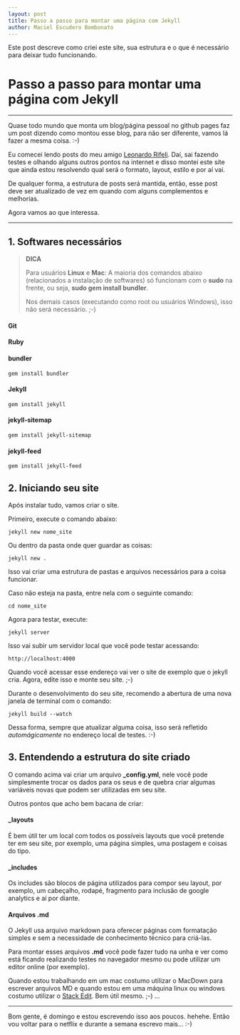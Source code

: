```yaml
---
layout: post
title: Passo a passo para montar uma página com Jekyll
author: Maciel Escudero Bombonato
---
```


Este post descreve como criei este site, sua estrutura e o que é necessário para deixar tudo funcionando.

# Passo a passo para montar uma página com Jekyll

--------

Quase todo mundo que monta um blog/página pessoal no github pages faz um post dizendo como montou esse blog, para não ser diferente, vamos lá fazer a mesma coisa. :-)

Eu comecei lendo posts do meu amigo [Leonardo Rifeli](https://leonardorifeli.com). Daí, sai fazendo testes e olhando alguns outros pontos na internet e disso montei este site que ainda estou resolvendo qual será o formato, layout, estilo e por aí vai.

De qualquer forma, a estrutura de posts será mantida, então, esse post deve ser atualizado de vez em quando com alguns complementos e melhorias.

Agora vamos ao que interessa.

--------

## **1. Softwares necessários**

> **DICA** 
> 
> Para usuários **Linux** e **Mac**: A maioria dos comandos abaixo (relacionados a instalação de softwares) só funcionam com o **sudo** na frente, ou seja, **sudo gem install bundler**. 
> 
> Nos demais casos (executando como root ou usuários Windows), isso não será necessário. ;-)


#### **Git**
#### **Ruby**
#### **bundler**

	gem install bundler

#### **Jekyll**

	gem install jekyll

#### **jekyll-sitemap**

	gem install jekyll-sitemap

#### **jekyll-feed**

	gem install jekyll-feed

## **2. Iniciando seu site**

Após instalar tudo, vamos criar o site.

Primeiro, execute o comando abaixo:

	jekyll new nome_site

Ou dentro da pasta onde quer guardar as coisas:

	jekyll new .

Isso vai criar uma estrutura de pastas e arquivos necessários para a coisa funcionar.

Caso não esteja na pasta, entre nela com o seguinte comando:

	cd nome_site

Agora para testar, execute:

	jekyll server

Isso vai subir um servidor local que você pode testar acessando:

	http://localhost:4000

Quando você acessar esse endereço vai ver o site de exemplo que o jekyll cria. Agora, edite isso e monte seu site. ;-)

Durante o desenvolvimento do seu site, recomendo a abertura de uma nova janela de terminal com o comando:

	jekyll build --watch

Dessa forma, sempre que atualizar alguma coisa, isso será refletido *automágicamente* no endereço local de testes. :-)

## **3. Entendendo a estrutura do site criado**

O comando acima vai criar um arquivo **_config.yml**, nele você pode simplesmente trocar os dados para os seus e de quebra criar algumas variáveis novas que podem ser utilizadas em seu site.

Outros pontos que acho bem bacana de criar:

#### **_layouts**

É bem útil ter um local com todos os possíveis layouts que você pretende ter em seu site, por exemplo, uma página simples, uma postagem e coisas do tipo.

#### **_includes**

Os includes são blocos de página utilizados para compor seu layout, por exemplo, um cabeçalho, rodapé, fragmento para inclusão de google analytics e aí por diante.

#### **Arquivos .md**

O Jekyll usa arquivo markdown para oferecer páginas com formatação simples e sem a necessidade de conhecimento técnico para criá-las.

Para montar esses arquivos **.md** você pode fazer tudo na unha e ver como está ficando realizando testes no navegador mesmo ou pode utilizar um editor online (por exemplo).

Quando estou trabalhando em um mac costumo utilizar o MacDown para escrever arquivos MD e quando estou em uma máquina linux ou windows costumo utilizar o [Stack Edit](https://stackedit.io/editor). Bem útil mesmo. ;-)
...

--------

Bom gente, é domingo e estou escrevendo isso aos poucos. hehehe. Então vou voltar para o netflix e durante a semana escrevo mais... :-)
